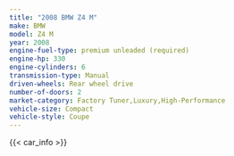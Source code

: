 ```yaml
---
title: "2008 BMW Z4 M"
make: BMW
model: Z4 M
year: 2008
engine-fuel-type: premium unleaded (required)
engine-hp: 330
engine-cylinders: 6
transmission-type: Manual
driven-wheels: Rear wheel drive
number-of-doors: 2
market-category: Factory Tuner,Luxury,High-Performance
vehicle-size: Compact
vehicle-style: Coupe
---
```


{{< car_info >}}
